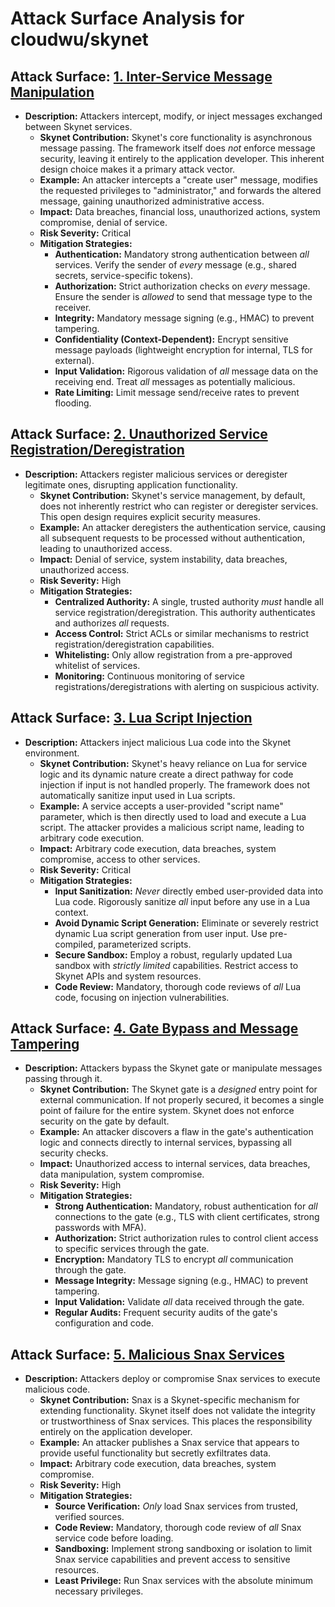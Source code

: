 # Attack Surface Analysis for cloudwu/skynet

## Attack Surface: [1. Inter-Service Message Manipulation](./attack_surfaces/1__inter-service_message_manipulation.md)

*   **Description:** Attackers intercept, modify, or inject messages exchanged between Skynet services.
    *   **Skynet Contribution:** Skynet's core functionality is asynchronous message passing.  The framework itself does *not* enforce message security, leaving it entirely to the application developer. This inherent design choice makes it a primary attack vector.
    *   **Example:** An attacker intercepts a "create user" message, modifies the requested privileges to "administrator," and forwards the altered message, gaining unauthorized administrative access.
    *   **Impact:** Data breaches, financial loss, unauthorized actions, system compromise, denial of service.
    *   **Risk Severity:** Critical
    *   **Mitigation Strategies:**
        *   **Authentication:**  Mandatory strong authentication between *all* services.  Verify the sender of *every* message (e.g., shared secrets, service-specific tokens).
        *   **Authorization:**  Strict authorization checks on *every* message.  Ensure the sender is *allowed* to send that message type to the receiver.
        *   **Integrity:**  Mandatory message signing (e.g., HMAC) to prevent tampering.
        *   **Confidentiality (Context-Dependent):** Encrypt sensitive message payloads (lightweight encryption for internal, TLS for external).
        *   **Input Validation:**  Rigorous validation of *all* message data on the receiving end.  Treat *all* messages as potentially malicious.
        *   **Rate Limiting:**  Limit message send/receive rates to prevent flooding.

## Attack Surface: [2. Unauthorized Service Registration/Deregistration](./attack_surfaces/2__unauthorized_service_registrationderegistration.md)

*   **Description:** Attackers register malicious services or deregister legitimate ones, disrupting application functionality.
    *   **Skynet Contribution:** Skynet's service management, by default, does not inherently restrict who can register or deregister services.  This open design requires explicit security measures.
    *   **Example:** An attacker deregisters the authentication service, causing all subsequent requests to be processed without authentication, leading to unauthorized access.
    *   **Impact:** Denial of service, system instability, data breaches, unauthorized access.
    *   **Risk Severity:** High
    *   **Mitigation Strategies:**
        *   **Centralized Authority:**  A single, trusted authority *must* handle all service registration/deregistration.  This authority authenticates and authorizes *all* requests.
        *   **Access Control:**  Strict ACLs or similar mechanisms to restrict registration/deregistration capabilities.
        *   **Whitelisting:**  Only allow registration from a pre-approved whitelist of services.
        *   **Monitoring:**  Continuous monitoring of service registrations/deregistrations with alerting on suspicious activity.

## Attack Surface: [3. Lua Script Injection](./attack_surfaces/3__lua_script_injection.md)

*   **Description:** Attackers inject malicious Lua code into the Skynet environment.
    *   **Skynet Contribution:** Skynet's heavy reliance on Lua for service logic and its dynamic nature create a direct pathway for code injection if input is not handled properly.  The framework does not automatically sanitize input used in Lua scripts.
    *   **Example:**  A service accepts a user-provided "script name" parameter, which is then directly used to load and execute a Lua script.  The attacker provides a malicious script name, leading to arbitrary code execution.
    *   **Impact:** Arbitrary code execution, data breaches, system compromise, access to other services.
    *   **Risk Severity:** Critical
    *   **Mitigation Strategies:**
        *   **Input Sanitization:**  *Never* directly embed user-provided data into Lua code.  Rigorously sanitize *all* input before any use in a Lua context.
        *   **Avoid Dynamic Script Generation:**  Eliminate or severely restrict dynamic Lua script generation from user input.  Use pre-compiled, parameterized scripts.
        *   **Secure Sandbox:**  Employ a robust, regularly updated Lua sandbox with *strictly limited* capabilities.  Restrict access to Skynet APIs and system resources.
        *   **Code Review:**  Mandatory, thorough code reviews of *all* Lua code, focusing on injection vulnerabilities.

## Attack Surface: [4. Gate Bypass and Message Tampering](./attack_surfaces/4__gate_bypass_and_message_tampering.md)

*   **Description:** Attackers bypass the Skynet gate or manipulate messages passing through it.
    *   **Skynet Contribution:** The Skynet gate is a *designed* entry point for external communication.  If not properly secured, it becomes a single point of failure for the entire system. Skynet does not enforce security on the gate by default.
    *   **Example:** An attacker discovers a flaw in the gate's authentication logic and connects directly to internal services, bypassing all security checks.
    *   **Impact:** Unauthorized access to internal services, data breaches, data manipulation, system compromise.
    *   **Risk Severity:** High
    *   **Mitigation Strategies:**
        *   **Strong Authentication:** Mandatory, robust authentication for *all* connections to the gate (e.g., TLS with client certificates, strong passwords with MFA).
        *   **Authorization:** Strict authorization rules to control client access to specific services through the gate.
        *   **Encryption:**  Mandatory TLS to encrypt *all* communication through the gate.
        *   **Message Integrity:**  Message signing (e.g., HMAC) to prevent tampering.
        *   **Input Validation:**  Validate *all* data received through the gate.
        *   **Regular Audits:**  Frequent security audits of the gate's configuration and code.

## Attack Surface: [5. Malicious Snax Services](./attack_surfaces/5__malicious_snax_services.md)

*   **Description:** Attackers deploy or compromise Snax services to execute malicious code.
    *   **Skynet Contribution:** Snax is a Skynet-specific mechanism for extending functionality.  Skynet itself does not validate the integrity or trustworthiness of Snax services. This places the responsibility entirely on the application developer.
    *   **Example:** An attacker publishes a Snax service that appears to provide useful functionality but secretly exfiltrates data.
    *   **Impact:** Arbitrary code execution, data breaches, system compromise.
    *   **Risk Severity:** High
    *   **Mitigation Strategies:**
        *   **Source Verification:** *Only* load Snax services from trusted, verified sources.
        *   **Code Review:** Mandatory, thorough code review of *all* Snax service code before loading.
        *   **Sandboxing:** Implement strong sandboxing or isolation to limit Snax service capabilities and prevent access to sensitive resources.
        *   **Least Privilege:** Run Snax services with the absolute minimum necessary privileges.

